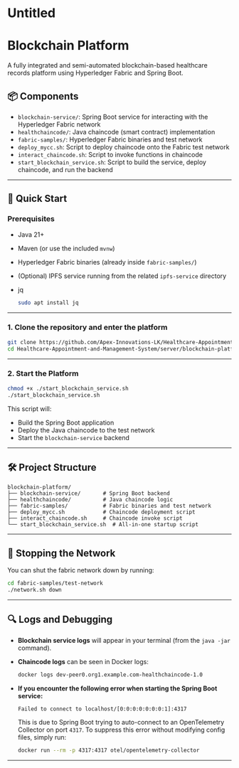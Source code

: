 # Untitled

# Blockchain Platform

A fully integrated and semi-automated blockchain-based healthcare records platform using Hyperledger Fabric and Spring Boot.

## 📦 Components

- `blockchain-service/`: Spring Boot service for interacting with the Hyperledger Fabric network
- `healthchaincode/`: Java chaincode (smart contract) implementation
- `fabric-samples/`: Hyperledger Fabric binaries and test network
- `deploy_mycc.sh`: Script to deploy chaincode onto the Fabric test network
- `interact_chaincode.sh`: Script to invoke functions in chaincode
- `start_blockchain_service.sh`: Script to build the service, deploy chaincode, and run the backend

---

## 🚀 Quick Start

### Prerequisites

- Java 21+
- Maven (or use the included `mvnw`)
- Hyperledger Fabric binaries (already inside `fabric-samples/`)
- (Optional) IPFS service running from the related `ipfs-service` directory
- jq

    ```bash
    sudo apt install jq

    ```
   
---

### 1. Clone the repository and enter the platform

```bash
git clone https://github.com/Apex-Innovations-LK/Healthcare-Appointment-and-Management-System.git
cd Healthcare-Appointment-and-Management-System/server/blockchain-platform

```

---

### 2. Start the Platform

```bash
chmod +x ./start_blockchain_service.sh
./start_blockchain_service.sh

```

This script will:

- Build the Spring Boot application
- Deploy the Java chaincode to the test network
- Start the `blockchain-service` backend

---

## 🛠 Project Structure

```
blockchain-platform/
├── blockchain-service/       # Spring Boot backend
├── healthchaincode/          # Java chaincode logic
├── fabric-samples/           # Fabric binaries and test network
├── deploy_mycc.sh            # Chaincode deployment script
├── interact_chaincode.sh     # Chaincode invoke script
└── start_blockchain_service.sh  # All-in-one startup script

```

---

## 🔁 Stopping the Network

You can shut the fabric network down by running:

```bash
cd fabric-samples/test-network
./network.sh down

```

---

## 🔍 Logs and Debugging

- **Blockchain service logs** will appear in your terminal (from the `java -jar` command).
- **Chaincode logs** can be seen in Docker logs:
    
    ```bash
    docker logs dev-peer0.org1.example.com-healthchaincode-1.0
    
    ```
    
- **If you encounter the following error when starting the Spring Boot service:**
    
    ```
    Failed to connect to localhost/[0:0:0:0:0:0:0:1]:4317
    
    ```
    
    This is due to Spring Boot trying to auto-connect to an OpenTelemetry Collector on port `4317`. To suppress this error without modifying config files, simply run:
    
    ```bash
    docker run --rm -p 4317:4317 otel/opentelemetry-collector
    
    ```
    

---
